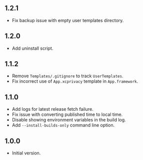 ## 1.2.1
- Fix backup issue with empty user templates directory.

## 1.2.0
- Add uninstall script.

## 1.1.2
- Remove `Templates/.gitignore` to track `UserTemplates`.
- Fix incorrect use of `App.xcprivacy` template in `App.framework`.

## 1.1.0
- Add logs for latest release fetch failure.
- Fix issue with converting published time to local time.
- Disable showing environment variables in the build log.
- Add `--install-builds-only` command line option.

## 1.0.0
- Initial version.